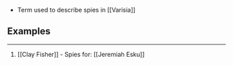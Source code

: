 - Term used to describe spies in [[Varisia]]

## Examples
---
1. [[Clay Fisher]] - Spies for: [[Jeremiah Esku]] 